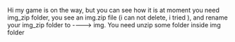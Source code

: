 Hi
my game is on the way, but you can see how it is at moment
you need img_zip folder, you see an img.zip file (i can not delete, i tried ), and rename your img_zip folder to ----> img. You need unzip some folder inside img folder

